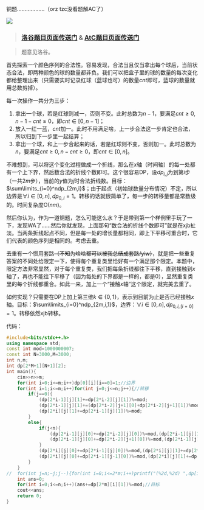 铜题………………（orz tzc没看题解AC了）

![](https://s1.ax1x.com/2020/07/27/aPbofx.png)

> ### [洛谷题目页面传送门](https://www.luogu.com.cn/problem/AT2370) & [AtC题目页面传送门](https://atcoder.jp/contests/agc013/tasks/agc013_d)

>题意见洛谷。

首先探索一个颜色序列的合法性。容易发现，合法当且仅当拿出每个球后，当前状态合法，即两种颜色的球的数量都非负。我们可以把盒子里的球的数量的每次变化都给整理出来（只需要实时记录红球（蓝球也可）的数量$cnt$即可，蓝球的数量就用总数剪掉）。

每一次操作一共分为三步：

1. 拿出一个球，若是红球则减一，否则不变。此时总数为$n-1$，要满足$cnt\geq0,n-1-cnt\geq0$，即$cnt\in[0,n-1]$；
1. 放入一红一蓝，$cnt$加一。此时不用满足啥，上一步合法这一步肯定也合法，所以归到下一步里一起结算；
1. 拿出一个球，和上一步合起来的话，若是红球则不变，否则加一。此时总数为$n$，要满足$cnt\geq0,n-cnt\geq0$，即$cnt\in[0,n]$。

不难想到，可以将这个变化过程做成一个折线，那么在$x$轴（时间轴）的每一处都有一个上下界，然后数合法的折线个数即可。这个很容易DP，设$dp_{i,j}$为到第$i$步（一共$2m$步），当前的$y$值为$j$时合法折线数。目标：$\sum\limits_{i=0}^ndp_{2m,i}$；由于起点（初始球数量分布情况）不定，所以边界是$\forall i\in[0,n],dp_{0,i}=1$。转移的话就很简单了，每一步的转移量都是常数级的。时间复杂度$\mathrm O(nm)$。

然后你认为，作为一道铜题，怎么可能这么水？于是带到第一个样例里手玩了一下，发现WA了……然后你就发现，上面那句“数合法的折线个数即可”就是在xjb扯淡。当两条折线起点不同，但是每一处的增长量都相同，即上下平移可重合时，它们代表的颜色序列是相同的。考虑去重。

去重有一个惯用套路~~（不知为啥啥都可以被我总结成套路/yiw）~~，就是把一些重复答案的不同处给限定一下，使得每个重复类里恰好有一个满足那个限定。本题中，限定方法非常显然，对于每个重复类，我们把每条折线都往下平移，直到接触到$x$轴了，再也不能往下平移了（因为每处的下界都是一样的，都是$0$），显然重复类里的每个折线都重合。如此一来，加上一个“接触$x$轴”这个限定，就完美去重了。

如何实现？只需要在DP上加上第三维$k\in\{0,1\}$，表示到目前为止是否已经接触$x$轴。目标：$\sum\limits_{i=0}^ndp_{2m,i,1}$，边界：$\forall i\in[0,n],dp_{0,i,[i=0]}=1$。转移依然xjb转移。

代码：
```cpp
#include<bits/stdc++.h>
using namespace std;
const int mod=1000000007;
const int N=3000,M=3000;
int n,m;
int dp[2*M+1][N+1][2];
int main(){
	cin>>n>>m;
	for(int i=0;i<=m;i++)dp[0][i][i==0]=1;//边界 
	for(int i=1;i<=m;i++)for(int j=0;j<=n;j++){//转移 
		if(j==0){
			(dp[2*i-1][j][1]+=dp[2*i-2][j][1])%=mod;
			(dp[2*i-1][j][1]+=(dp[2*i-2][j+1][0]+dp[2*i-2][j+1][1])%mod)%=mod;
			(dp[2*i][j][1]+=dp[2*i-1][j][1])%=mod;
		}
		else{
			if(j<n){
				(dp[2*i-1][j][0]+=dp[2*i-2][j][0])%=mod,(dp[2*i-1][j][1]+=dp[2*i-2][j][1])%=mod;
				(dp[2*i-1][j][0]+=dp[2*i-2][j+1][0])%=mod,(dp[2*i-1][j][1]+=dp[2*i-2][j+1][1])%=mod;
			}
			(dp[2*i][j][0]+=dp[2*i-1][j][0])%=mod,(dp[2*i][j][1]+=dp[2*i-1][j][1])%=mod;
			(dp[2*i][j][0]+=dp[2*i-1][j-1][0])%=mod,(dp[2*i][j][1]+=dp[2*i-1][j-1][1])%=mod;
		}
	}
//	for(int j=n;~j;j--){for(int i=0;i<=2*m;i++)printf("(%2d,%2d) ",dp[i][j][0],dp[i][j][1]);puts("");}
	int ans=0;
	for(int i=0;i<=n;i++)(ans+=dp[2*m][i][1])%=mod;//目标 
	cout<<ans;
	return 0;
}
```